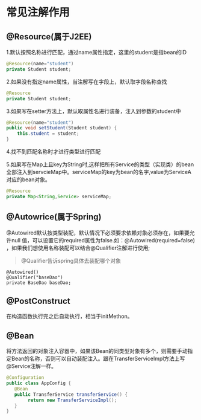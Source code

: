 # 常见注解作用
## @Resource(属于J2EE)
1.默认按照名称进行匹配，通过name属性指定，这里的student是指bean的ID

```java
@Resource(name="student")
private Student student;
```
2.如果没有指定name属性，当注解写在字段上，默认取字段名称查找

```java
@Resource
private Student student;
```

3.如果写在setter方法上，默认取属性名进行装备，注入到参数的student中

```java
@Resource(name="student")
public void setStudent(Student student) {
    this.student = student;
}
```

4.找不到匹配名称时才进行类型进行匹配

5.如果写在Map上且key为String时,这样把所有Service的类型（实现类）的bean全部注入到servcieMap中。serviceMap的key为bean的名字,value为ServiceA对应的bean对象。

```java
@Resource  
private Map<String,Service> serviceMap;  
```


## @Autowrice(属于Spring)
@Autowired默认按类型装配，默认情况下必须要求依赖对象必须存在，如果要允许null 值，可以设置它的required属性为false.如：@Autowired(required=false) ，如果我们想使用名称装配可以结合@Qualifier注解进行使用;
> @Qualifier告诉spring具体去装配哪个对象

```
@Autowired() 
@Qualifier("baseDao")     
private BaseDao baseDao; 
```

## @PostConstruct
在构造函数执行完之后自动执行，相当于initMethon。

## @Bean
将方法返回的对象注入容器中，如果该Bean的同类型对象有多个，则需要手动指定Bean的名称，否则可以自动装配注入。跟在TransferServiceImpl方法上写@Service注解一样。

```java
@Configuration
public class AppConfig {
   @Bean
   public TransferService transferService() {
        return new TransferServiceImpl();
   }
}
```